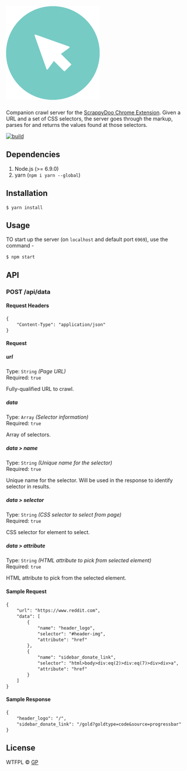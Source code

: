 # ![pageres](media/256x256.png)

Companion crawl server for the [ScrappyDoo Chrome Extension](https://chrome.google.com/webstore/detail/scrappydoo/feemfkpfgknekffbnmlhopldhbjgficp?hl=en-US&gl=IN). Given a URL and a set of CSS selectors, the server goes through the markup, parses for and returns the values found at those selectors.

[![build](https://travis-ci.org/paambaati/scrappydoo-node.svg?branch=master)](https://travis-ci.org/paambaati/scrappydoo-node)

## Dependencies

1. Node.js (>= 6.9.0)
2. yarn (`npm i yarn --global`)

## Installation

```
$ yarn install
```

## Usage

TO start up the server (on `localhost` and default port `6969`), use the command -

```
$ npm start
```

## API

### POST /api/data

#### Request Headers
```
{
    "Content-Type": "application/json"
}
```

#### Request
##### url

Type: `String` *(Page URL)*  
Required: `true`

Fully-qualified URL to crawl.

##### data

Type: `Array` *(Selector information)*  
Required: `true`

Array of selectors.

##### data > name

Type: `String` *(Unique name for the selector)*  
Required: `true`

Unique name for the selector. Will be used in the response to identify selector in results.

##### data > selector

Type: `String` *(CSS selector to select from page)*  
Required: `true`

CSS selector for element to select.

##### data > attribute

Type: `String` *(HTML attribute to pick from selected element)*  
Required: `true`

HTML attribute to pick from the selected element.

#### Sample Request

```
{
    "url": "https://www.reddit.com",
    "data": [
        {
            "name": "header_logo",
            "selector": "#header-img",
            "attribute": "href"
        },
        {
            "name": "sidebar_donate_link",
            "selector": "html>body>div:eq(2)>div:eq(7)>div>div>a",
            "attribute": "href"
        }
    ]
}
```

#### Sample Response
```
{
    "header_logo": "/",
    "sidebar_donate_link": "/gold?goldtype=code&source=progressbar"
}
```

## License

WTFPL © [GP](https://github.com/paambaati)
